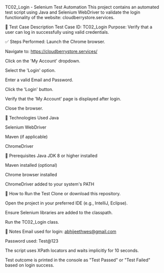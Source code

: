 TC02_Login - Selenium Test Automation
This project contains an automated test script using Java and Selenium WebDriver to validate the login functionality of the website: cloudberrystore.services.

📄 Test Case Description
Test Case ID: TC02_Login
Purpose: Verify that a user can log in successfully using valid credentials.

✅ Steps Performed:
Launch the Chrome browser.

Navigate to: https://cloudberrystore.services/

Click on the 'My Account' dropdown.

Select the 'Login' option.

Enter a valid Email and Password.

Click the 'Login' button.

Verify that the 'My Account' page is displayed after login.

Close the browser.

🧪 Technologies Used
Java

Selenium WebDriver

Maven (if applicable)

ChromeDriver

🔧 Prerequisites
Java JDK 8 or higher installed

Maven installed (optional)

Chrome browser installed

ChromeDriver added to your system's PATH

🚀 How to Run the Test
Clone or download this repository.

Open the project in your preferred IDE (e.g., IntelliJ, Eclipse).

Ensure Selenium libraries are added to the classpath.

Run the TC02_Login class.

📌 Notes
Email used for login: abhijeethwes@gmail.com

Password used: Test@123

The script uses XPath locators and waits implicitly for 10 seconds.

Test outcome is printed in the console as "Test Passed" or "Test Failed" based on login success.

